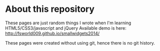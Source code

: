 About this repository
===========================
These pages are just random things I wrote when I'm learning HTML5/CSS3/javascript and jQuery
Available demo is here: http://fsworld009.github.io/smallwidgets2014/

These pages were created without using git, hence there is no git history.